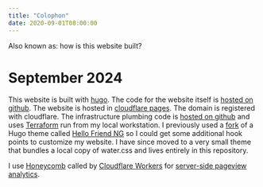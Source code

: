 ```yaml
---
title: "Colophon"
date: 2020-09-01T08:00:00
---
```


Also known as: how is this website built?

# September 2024

This website is built with [hugo][0]. The code for the website itself is [hosted on github][1]. The website is hosted in [cloudflare pages][2]. The domain is registered with cloudflare. The infrastructure plumbing code is [hosted on github][3] and uses [Terraform][6] run from my local workstation. I previously used a [fork][4] of a Hugo theme called [Hello Friend NG][5] so I could get some additional hook points to customize my website. I have since moved to a very small theme that bundles a local copy of water.css and lives entirely in this repository.

I use [Honeycomb][7] called by [Cloudflare Workers][9] for [server-side pageview analytics][8].


  [0]: https://gohugo.io
  [1]: https://github.com/tphummel/blog
  [2]: https://pages.cloudflare.com
  [3]: https://github.com/tphummel/iaas/blob/main/tomhummel.com/main.tf
  [4]: https://github.com/tphummel/hugo-theme-hello-friend-ng
  [5]: https://github.com/rhazdon/hugo-theme-hello-friend-ng
  [6]: https://terraform.io
  [7]: https://honeycomb.io
  [8]: https://github.com/tphummel/blog/blob/main/workers/index.js
  [9]: https://workers.cloudflare.com/
